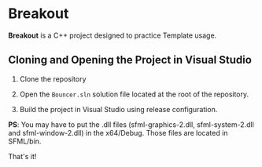 # Breakout

**Breakout** is a C++ project designed to practice Template usage.

## Cloning and Opening the Project in Visual Studio

1. Clone the repository

2. Open the `Bouncer.sln` solution file located at the root of the repository.

3. Build the project in Visual Studio using release configuration.

**PS**: You may have to put the .dll files (sfml-graphics-2.dll, sfml-system-2.dll and sfml-window-2.dll) in the x64/Debug.
Those files are located in SFML/bin.

That's it!
